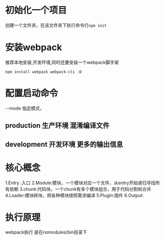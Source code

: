 # 初始化一个项目
创建一个文件夹，在该文件夹下执行命令行`npm init`

# 安装webpack
推荐本地安装,开发环境,同时还要安装一个webpack脚手架
```
npm install webpack webpack-cli -D
```

# 配置启动命令
--mode 指定模式，
## production  生产环境    混淆编译文件
## development 开发环境  更多的输出信息

# 核心概念
1.Entry :入口
2.Module:模块，一个模块对应一个文件，从entry开始递归寻找所有依赖
3.chunk:代码块，一个chunk有多个模块组合，用于代码分割和合并
4.Loader:模块砖块，把各种模块按照需求编译
5.Plugin:插件
6.Output:


#  执行原理
webpack执行 是在nomodules/bin目录下